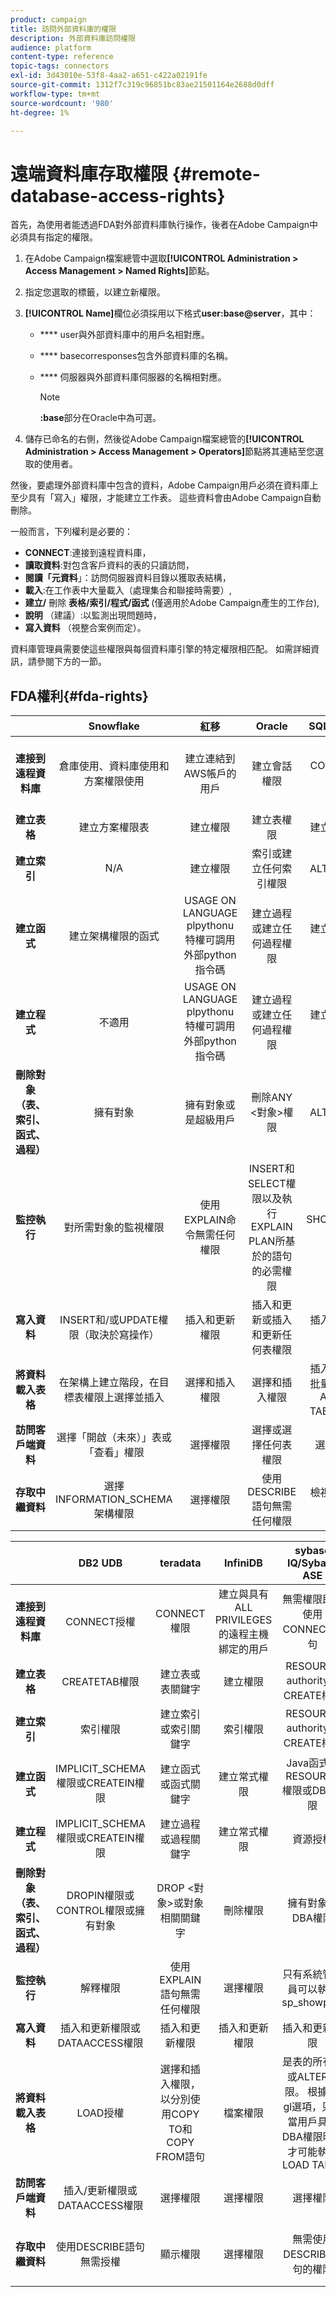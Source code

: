 ```yaml
---
product: campaign
title: 訪問外部資料庫的權限
description: 外部資料庫訪問權限
audience: platform
content-type: reference
topic-tags: connectors
exl-id: 3d43010e-53f8-4aa2-a651-c422a02191fe
source-git-commit: 1312f7c319c96851bc83ae21501164e2688d0dff
workflow-type: tm+mt
source-wordcount: '980'
ht-degree: 1%

---
```


# 遠端資料庫存取權限 {#remote-database-access-rights}

首先，為使用者能透過FDA對外部資料庫執行操作，後者在Adobe Campaign中必須具有指定的權限。

1. 在Adobe Campaign檔案總管中選取&#x200B;**[!UICONTROL Administration > Access Management > Named Rights]**&#x200B;節點。
1. 指定您選取的標籤，以建立新權限。
1. **[!UICONTROL Name]**&#x200B;欄位必須採用以下格式&#x200B;**user:base@server**，其中：

   * **** user與外部資料庫中的用戶名相對應。
   * **** basecorresponses包含外部資料庫的名稱。
   * **** 伺服器與外部資料庫伺服器的名稱相對應。

      >[!NOTE]
      >
      >**:base**&#x200B;部分在Oracle中為可選。

1. 儲存已命名的右側，然後從Adobe Campaign檔案總管的&#x200B;**[!UICONTROL Administration > Access Management > Operators]**&#x200B;節點將其連結至您選取的使用者。

然後，要處理外部資料庫中包含的資料，Adobe Campaign用戶必須在資料庫上至少具有「寫入」權限，才能建立工作表。 這些資料會由Adobe Campaign自動刪除。

一般而言，下列權利是必要的：

* **CONNECT**:連接到遠程資料庫，
* **讀取資料**:對包含客戶資料的表的只讀訪問，
* **閱讀「元資料**」：訪問伺服器資料目錄以獲取表結構，
* **載入**:在工作表中大量載入（處理集合和聯接時需要）,
* **建立/** 刪除 **表格/索引/程式/函式** (僅適用於Adobe Campaign產生的工作台),
* **說明** （建議）:以監測出現問題時，
* **寫入資料** （視整合案例而定）。

資料庫管理員需要使這些權限與每個資料庫引擎的特定權限相匹配。 如需詳細資訊，請參閱下方的一節。

## FDA權利{#fda-rights}

|   | Snowflake | 紅移 | Oracle | SQLServer | PostgreSQL | MySQL |
|:-:|:-:|:-:|:-:|:-:|:-:|:-:|
| **連接到遠程資料庫** | 倉庫使用、資料庫使用和方案權限使用 | 建立連結到AWS帳戶的用戶 | 建立會話權限 | CONNECT權限 | CONNECT權限 | 建立與具有ALL PRIVILEGES的遠程主機綁定的用戶 |
| **建立表格** | 建立方案權限表 | 建立權限 | 建立表權限 | 建立表權限 | 建立權限 | 建立權限 |
| **建立索引** | N/A | 建立權限 | 索引或建立任何索引權限 | ALTER權限 | 建立權限 | 索引權限 |
| **建立函式** | 建立架構權限的函式 | USAGE ON LANGUAGE plpythonu特權可調用外部python指令碼 | 建立過程或建立任何過程權限 | 建立函式權限 | 使用權限 | 建立常式權限 |
| **建立程式** | 不適用 | USAGE ON LANGUAGE plpythonu特權可調用外部python指令碼 | 建立過程或建立任何過程權限 | 建立過程權限 | 使用權限（過程是函式） | 建立常式權限 |
| **刪除對象（表、索引、函式、過程）** | 擁有對象 | 擁有對象或是超級用戶 | 刪除ANY &lt;對象>權限 | ALTER權限 | 表：擁有表索引：擁有索引函式：擁有函式 | 刪除權限 |
| **監控執行** | 對所需對象的監視權限 | 使用EXPLAIN命令無需任何權限 | INSERT和SELECT權限以及執行EXPLAIN PLAN所基於的語句的必需權限 | SHOWPLAN權限 | 使用EXPLAIN語句無需任何權限 | 選擇權限 |
| **寫入資料** | INSERT和/或UPDATE權限（取決於寫操作） | 插入和更新權限 | 插入和更新或插入和更新任何表權限 | 插入和更新權限 | 插入和更新權限 | 插入和更新權限 |
| **將資料載入表格** | 在架構上建立階段，在目標表權限上選擇並插入 | 選擇和插入權限 | 選擇和插入權限 | 插入、管理批量操作和ALTER TABLE權限 | 選擇和插入權限 | 檔案權限 |
| **訪問客戶端資料** | 選擇「開啟（未來）」表或「查看」權限 | 選擇權限 | 選擇或選擇任何表權限 | 選擇權限 | 選擇權限 | 選擇權限 |
| **存取中繼資料** | 選擇INFORMATION_SCHEMA架構權限 | 選擇權限 | 使用DESCRIBE語句無需任何權限 | 檢視定義權限 | 使用「\d表」命令無需任何權限 | 選擇權限 |

|   | DB2 UDB | teradata | InfiniDB | sybase IQ/Sybase ASE | Netezza | AsterData |
|:-:|:-:|:-:|:-:|:-:|:-:|:-:|
| **連接到遠程資料庫** | CONNECT授權 | CONNECT權限 | 建立與具有ALL PRIVILEGES的遠程主機綁定的用戶 | 無需權限即可使用CONNECT語句 | 無權限 | CONNECT權限 |
| **建立表格** | CREATETAB權限 | 建立表或表關鍵字 | 建立權限 | RESOURCE authority和CREATE權限 | 表權限 | 建立權限 |
| **建立索引** | 索引權限 | 建立索引或索引關鍵字 | 索引權限 | RESOURCE authority和CREATE權限 | 索引權限 | 建立權限 |
| **建立函式** | IMPLICIT_SCHEMA權限或CREATEIN權限 | 建立函式或函式關鍵字 | 建立常式權限 | Java函式的RESOURCE權限或DBA權限 | 函式權限 | 建立函式權限 |
| **建立程式** | IMPLICIT_SCHEMA權限或CREATEIN權限 | 建立過程或過程關鍵字 | 建立常式權限 | 資源授權 | 過程權限 | 建立函式權限 |
| **刪除對象（表、索引、函式、過程）** | DROPIN權限或CONTROL權限或擁有對象 | DROP &lt;對象>或對象相關關鍵字 | 刪除權限 | 擁有對象或DBA權限 | 刪除權限 | 擁有對象 |
| **監控執行** | 解釋權限 | 使用EXPLAIN語句無需任何權限 | 選擇權限 | 只有系統管理員可以執行sp_showplan | 使用EXPLAIN語句無需任何權限 | 使用EXPLAIN語句無需任何權限 |
| **寫入資料** | 插入和更新權限或DATAACCESS權限 | 插入和更新權限 | 插入和更新權限 | 插入和更新權限 | 插入和更新權限 | 插入和更新權限 |
| **將資料載入表格** | LOAD授權 | 選擇和插入權限，以分別使用COPY TO和COPY FROM語句 | 檔案權限 | 是表的所有者或ALTER權限。 根據 — gl選項，只有當用戶具有DBA權限時，才可能執行LOAD TABLE | 選擇和插入權限 | 選擇和插入權限 |
| **訪問客戶端資料** | 插入/更新權限或DATAACCESS權限 | 選擇權限 | 選擇權限 | 選擇權限 | 選擇權限 | 選擇權限 |
| **存取中繼資料** | 使用DESCRIBE語句無需授權 | 顯示權限 | 選擇權限 | 無需使用DESCRIBE語句的權限 | 使用「\d表」命令無需任何權限 | 使用SHOW命令無需任何權限 |
